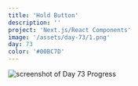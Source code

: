 ```yaml
---
title: 'Hold Button'
description: ''
project: 'Next.js/React Components'
image: '/assets/day-73/1.png'
day: 73
color: '#00BC7D'
---
```


![screenshot of Day 73 Progress](/assets/day-73/1.png)
